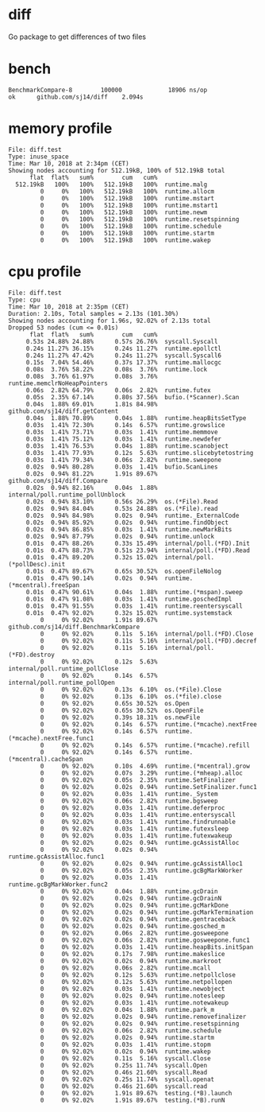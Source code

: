 # diff
Go package to get differences of two files

# bench  
    BenchmarkCompare-8        100000             18906 ns/op
    ok      github.com/sj14/diff    2.094s

# memory profile
    File: diff.test
    Type: inuse_space
    Time: Mar 10, 2018 at 2:34pm (CET)
    Showing nodes accounting for 512.19kB, 100% of 512.19kB total
          flat  flat%   sum%        cum   cum%
      512.19kB   100%   100%   512.19kB   100%  runtime.malg
             0     0%   100%   512.19kB   100%  runtime.allocm
             0     0%   100%   512.19kB   100%  runtime.mstart
             0     0%   100%   512.19kB   100%  runtime.mstart1
             0     0%   100%   512.19kB   100%  runtime.newm
             0     0%   100%   512.19kB   100%  runtime.resetspinning
             0     0%   100%   512.19kB   100%  runtime.schedule
             0     0%   100%   512.19kB   100%  runtime.startm
             0     0%   100%   512.19kB   100%  runtime.wakep

# cpu profile
    File: diff.test
    Type: cpu
    Time: Mar 10, 2018 at 2:35pm (CET)
    Duration: 2.10s, Total samples = 2.13s (101.30%)
    Showing nodes accounting for 1.96s, 92.02% of 2.13s total
    Dropped 53 nodes (cum <= 0.01s)
          flat  flat%   sum%        cum   cum%
         0.53s 24.88% 24.88%      0.57s 26.76%  syscall.Syscall
         0.24s 11.27% 36.15%      0.24s 11.27%  runtime.epollctl
         0.24s 11.27% 47.42%      0.24s 11.27%  syscall.Syscall6
         0.15s  7.04% 54.46%      0.37s 17.37%  runtime.mallocgc
         0.08s  3.76% 58.22%      0.08s  3.76%  runtime.lock
         0.08s  3.76% 61.97%      0.08s  3.76%  runtime.memclrNoHeapPointers
         0.06s  2.82% 64.79%      0.06s  2.82%  runtime.futex
         0.05s  2.35% 67.14%      0.80s 37.56%  bufio.(*Scanner).Scan
         0.04s  1.88% 69.01%      1.81s 84.98%  github.com/sj14/diff.getContent
         0.04s  1.88% 70.89%      0.04s  1.88%  runtime.heapBitsSetType
         0.03s  1.41% 72.30%      0.14s  6.57%  runtime.growslice
         0.03s  1.41% 73.71%      0.03s  1.41%  runtime.memmove
         0.03s  1.41% 75.12%      0.03s  1.41%  runtime.newdefer
         0.03s  1.41% 76.53%      0.04s  1.88%  runtime.scanobject
         0.03s  1.41% 77.93%      0.12s  5.63%  runtime.slicebytetostring
         0.03s  1.41% 79.34%      0.06s  2.82%  runtime.sweepone
         0.02s  0.94% 80.28%      0.03s  1.41%  bufio.ScanLines
         0.02s  0.94% 81.22%      1.91s 89.67%  github.com/sj14/diff.Compare
         0.02s  0.94% 82.16%      0.04s  1.88%  internal/poll.runtime_pollUnblock
         0.02s  0.94% 83.10%      0.56s 26.29%  os.(*File).Read
         0.02s  0.94% 84.04%      0.53s 24.88%  os.(*File).read
         0.02s  0.94% 84.98%      0.02s  0.94%  runtime._ExternalCode
         0.02s  0.94% 85.92%      0.02s  0.94%  runtime.findObject
         0.02s  0.94% 86.85%      0.03s  1.41%  runtime.newMarkBits
         0.02s  0.94% 87.79%      0.02s  0.94%  runtime.unlock
         0.01s  0.47% 88.26%      0.33s 15.49%  internal/poll.(*FD).Init
         0.01s  0.47% 88.73%      0.51s 23.94%  internal/poll.(*FD).Read
         0.01s  0.47% 89.20%      0.32s 15.02%  internal/poll.(*pollDesc).init
         0.01s  0.47% 89.67%      0.65s 30.52%  os.openFileNolog
         0.01s  0.47% 90.14%      0.02s  0.94%  runtime.(*mcentral).freeSpan
         0.01s  0.47% 90.61%      0.04s  1.88%  runtime.(*mspan).sweep
         0.01s  0.47% 91.08%      0.03s  1.41%  runtime.goschedImpl
         0.01s  0.47% 91.55%      0.03s  1.41%  runtime.reentersyscall
         0.01s  0.47% 92.02%      0.32s 15.02%  runtime.systemstack
             0     0% 92.02%      1.91s 89.67%  github.com/sj14/diff.BenchmarkCompare
             0     0% 92.02%      0.11s  5.16%  internal/poll.(*FD).Close
             0     0% 92.02%      0.11s  5.16%  internal/poll.(*FD).decref
             0     0% 92.02%      0.11s  5.16%  internal/poll.(*FD).destroy
             0     0% 92.02%      0.12s  5.63%  internal/poll.runtime_pollClose
             0     0% 92.02%      0.14s  6.57%  internal/poll.runtime_pollOpen
             0     0% 92.02%      0.13s  6.10%  os.(*File).Close
             0     0% 92.02%      0.13s  6.10%  os.(*file).close
             0     0% 92.02%      0.65s 30.52%  os.Open
             0     0% 92.02%      0.65s 30.52%  os.OpenFile
             0     0% 92.02%      0.39s 18.31%  os.newFile
             0     0% 92.02%      0.14s  6.57%  runtime.(*mcache).nextFree
             0     0% 92.02%      0.14s  6.57%  runtime.(*mcache).nextFree.func1
             0     0% 92.02%      0.14s  6.57%  runtime.(*mcache).refill
             0     0% 92.02%      0.14s  6.57%  runtime.(*mcentral).cacheSpan
             0     0% 92.02%      0.10s  4.69%  runtime.(*mcentral).grow
             0     0% 92.02%      0.07s  3.29%  runtime.(*mheap).alloc
             0     0% 92.02%      0.05s  2.35%  runtime.SetFinalizer
             0     0% 92.02%      0.02s  0.94%  runtime.SetFinalizer.func1
             0     0% 92.02%      0.03s  1.41%  runtime._System
             0     0% 92.02%      0.06s  2.82%  runtime.bgsweep
             0     0% 92.02%      0.03s  1.41%  runtime.deferproc
             0     0% 92.02%      0.03s  1.41%  runtime.entersyscall
             0     0% 92.02%      0.03s  1.41%  runtime.findrunnable
             0     0% 92.02%      0.03s  1.41%  runtime.futexsleep
             0     0% 92.02%      0.03s  1.41%  runtime.futexwakeup
             0     0% 92.02%      0.02s  0.94%  runtime.gcAssistAlloc
             0     0% 92.02%      0.02s  0.94%  runtime.gcAssistAlloc.func1
             0     0% 92.02%      0.02s  0.94%  runtime.gcAssistAlloc1
             0     0% 92.02%      0.05s  2.35%  runtime.gcBgMarkWorker
             0     0% 92.02%      0.03s  1.41%  runtime.gcBgMarkWorker.func2
             0     0% 92.02%      0.04s  1.88%  runtime.gcDrain
             0     0% 92.02%      0.02s  0.94%  runtime.gcDrainN
             0     0% 92.02%      0.02s  0.94%  runtime.gcMarkDone
             0     0% 92.02%      0.02s  0.94%  runtime.gcMarkTermination
             0     0% 92.02%      0.02s  0.94%  runtime.gentraceback
             0     0% 92.02%      0.02s  0.94%  runtime.gosched_m
             0     0% 92.02%      0.06s  2.82%  runtime.gosweepone
             0     0% 92.02%      0.06s  2.82%  runtime.gosweepone.func1
             0     0% 92.02%      0.03s  1.41%  runtime.heapBits.initSpan
             0     0% 92.02%      0.17s  7.98%  runtime.makeslice
             0     0% 92.02%      0.02s  0.94%  runtime.markroot
             0     0% 92.02%      0.06s  2.82%  runtime.mcall
             0     0% 92.02%      0.12s  5.63%  runtime.netpollclose
             0     0% 92.02%      0.12s  5.63%  runtime.netpollopen
             0     0% 92.02%      0.03s  1.41%  runtime.newobject
             0     0% 92.02%      0.02s  0.94%  runtime.notesleep
             0     0% 92.02%      0.03s  1.41%  runtime.notewakeup
             0     0% 92.02%      0.04s  1.88%  runtime.park_m
             0     0% 92.02%      0.02s  0.94%  runtime.removefinalizer
             0     0% 92.02%      0.02s  0.94%  runtime.resetspinning
             0     0% 92.02%      0.06s  2.82%  runtime.schedule
             0     0% 92.02%      0.02s  0.94%  runtime.startm
             0     0% 92.02%      0.03s  1.41%  runtime.stopm
             0     0% 92.02%      0.02s  0.94%  runtime.wakep
             0     0% 92.02%      0.11s  5.16%  syscall.Close
             0     0% 92.02%      0.25s 11.74%  syscall.Open
             0     0% 92.02%      0.46s 21.60%  syscall.Read
             0     0% 92.02%      0.25s 11.74%  syscall.openat
             0     0% 92.02%      0.46s 21.60%  syscall.read
             0     0% 92.02%      1.91s 89.67%  testing.(*B).launch
             0     0% 92.02%      1.91s 89.67%  testing.(*B).runN
